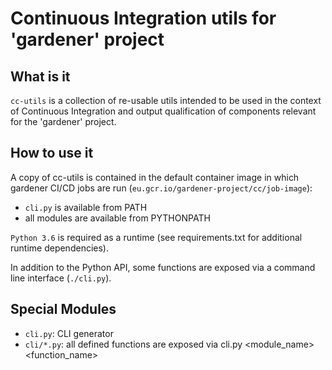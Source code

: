 # Continuous Integration utils for 'gardener' project

## What is it

`cc-utils` is a collection of re-usable utils intended to be used in the
context of Continuous Integration and output qualification of components
relevant for the 'gardener' project.

## How to use it

A copy of cc-utils is contained in the default container image in which gardener
CI/CD jobs are run (`eu.gcr.io/gardener-project/cc/job-image`):

- `cli.py` is available from PATH
- all modules are available from PYTHONPATH

`Python 3.6` is required as a runtime (see requirements.txt for additional
runtime dependencies).

In addition to the Python API, some functions are exposed via a command line interface
(`./cli.py`).

## Special Modules

* `cli.py`: CLI generator
* `cli/*.py`: all defined functions are exposed via cli.py <module_name> <function_name>
